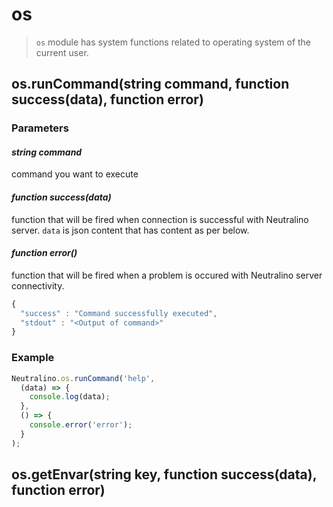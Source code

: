 # os

> `os` module has system functions related to operating system of the current user.

## os.runCommand(string command, function success(data), function error)

### Parameters

#### *string command*

command you want to execute 

#### *function success(data)*

function that will be fired when connection is successful with Neutralino server. `data` is json content that has content as per below.

#### *function error()*

function that will be fired when a problem is occured with Neutralino server connectivity. 


```js
{
  "success" : "Command successfully executed",
  "stdout" : "<Output of command>"
}
```

### Example

```js
Neutralino.os.runCommand('help', 
  (data) => {
    console.log(data);
  },
  () => {
    console.error('error');
  }
);
```

## os.getEnvar(string key, function success(data), function error)
